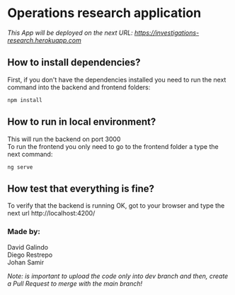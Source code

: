 # Operations research application
*This App will be deployed on the next URL: https://investigations-research.herokuapp.com*

## How to install dependencies?
First, if you don't have the dependencies installed you need to run the next command into the backend and frontend folders:
```
npm install
```
## How to run in local environment?
This will run the backend on port 3000    
To run the frontend you only need to go to the frontend folder a type the next command:
```
ng serve
```
## How test that everything is fine?
To verify that the backend is running OK, got to your  browser and type the next url http://localhost:4200/  

### Made by:  
David Galindo  
Diego Restrepo  
Johan Samir  

*Note: is important to upload the code only into dev branch and then, create a Pull Request to merge with the main branch!*